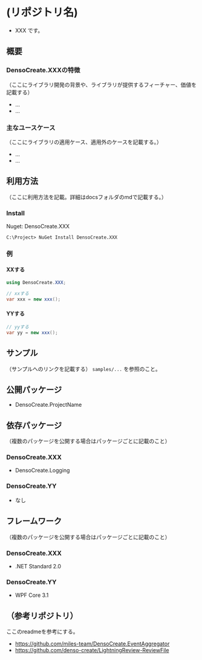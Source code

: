 # (リポジトリ名)
* XXX です。

## 概要
### DensoCreate.XXXの特徴
（ここにライブラリ開発の背景や、ライブラリが提供するフィーチャー、価値を記載する）
* ...
* ...

### 主なユースケース
（ここにライブラリの適用ケース、適用外のケースを記載する。）

* ...
* ...


## 利用方法
（ここに利用方法を記載。詳細はdocsフォルダのmdで記載する。）

### Install
Nuget: DensoCreate.XXX

```
C:\Project> NuGet Install DensoCreate.XXX
```

### 例

#### XXする
```cs
using DensoCreate.XXX;

// xxする
var xxx = new xxx();

```

#### YYする
```cs
// yyする
var yy = new xxx();

```
## サンプル
（サンプルへのリンクを記載する）
`samples/...` を参照のこと。

## 公開パッケージ
* DensoCreate.ProjectName
 
## 依存パッケージ
（複数のパッケージを公開する場合はパッケージごとに記載のこと）

### DensoCreate.XXX
* DensoCreate.Logging

### DensoCreate.YY
* なし

## フレームワーク
（複数のパッケージを公開する場合はパッケージごとに記載のこと）

### DensoCreate.XXX
* .NET Standard 2.0

### DensoCreate.YY
* WPF Core 3.1


## （参考リポジトリ）
ここのreadmeを参考にする。
* https://github.com/miles-team/DensoCreate.EventAggregator
* https://github.com/denso-create/LightningReview-ReviewFile

